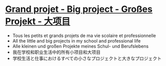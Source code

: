 # [Grand projet - Big project - Großes Projekt - 大项目](#)
- Tous les petits et grands projets de ma vie scolaire et professionnelle
- All the little and big projects in my school and professional life
- Alle kleinen und großen Projekte meines Schul- und Berufslebens
- 我在学校和职业生活中的所有小项目和大项目
- 学校生活と仕事におけるすべての小さなプロジェクトと大きなプロジェクト

